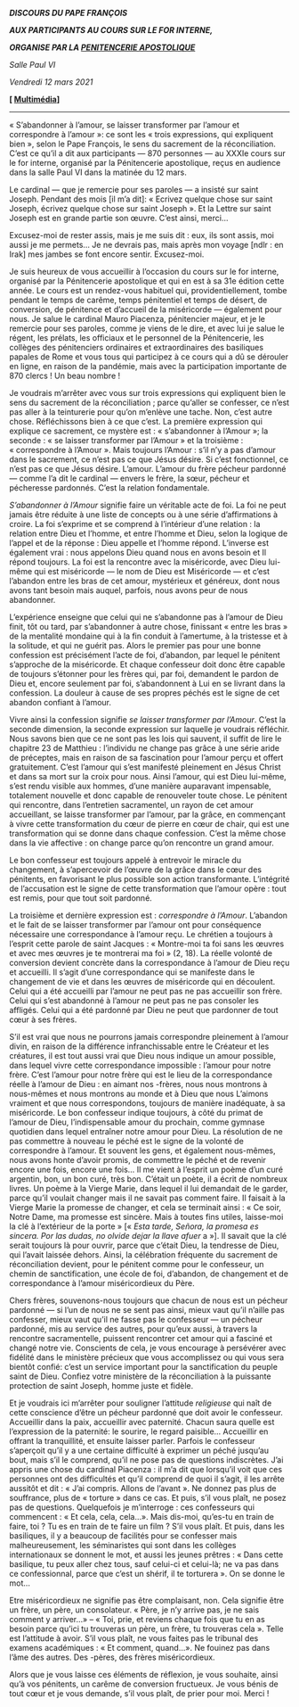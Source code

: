 ***DISCOURS DU PAPE FRANÇOIS***

***AUX PARTICIPANTS AU COURS SUR LE FOR INTERNE,***

***ORGANISE PAR LA [PENITENCERIE APOSTOLIQUE](http://www.vatican.va/content/romancuria/fr/tribunali/penitenzieria-apostolica.index.html)***

*Salle Paul VI*

*Vendredi 12 mars 2021*

**[ [Multimédia](http://w2.vatican.va/content/francesco/fr/events/event.dir.html/content/vaticanevents/fr/2021/3/12/corso-forointerno.html)]**

* * *

« S’abandonner à l’amour, se laisser transformer par l’amour et correspondre à l’amour »: ce sont les « trois expressions, qui expliquent bien », selon le Pape François, le sens du sacrement de la réconciliation. C’est ce qu’il a dit aux participants — 870 personnes — au XXXIe cours sur le for interne, organisé par la Pénitencerie apostolique, reçus en audience dans la salle Paul VI dans la matinée du 12 mars.

Le cardinal — que je remercie pour ses paroles — a insisté sur saint Joseph. Pendant des mois [il m’a dit]: « Ecrivez quelque chose sur saint Joseph, écrivez quelque chose sur saint Joseph ». Et la Lettre sur saint Joseph est en grande partie son œuvre. C’est ainsi, merci…

Excusez-moi de rester assis, mais je me suis dit : eux, ils sont assis, moi aussi je me permets… Je ne devrais pas, mais après mon voyage [ndlr : en Irak] mes jambes se font encore sentir. Excusez-moi.

Je suis heureux de vous accueillir à l’occasion du cours sur le for interne, organisé par la Pénitencerie apostolique et qui en est à sa 31e édition cette année. Le cours est un rendez-vous habituel qui, providentiellement, tombe pendant le temps de carême, temps pénitentiel et temps de désert, de conversion, de pénitence et d’accueil de la miséricorde — également pour nous. Je salue le cardinal Mauro Piacenza, pénitencier majeur, et je le remercie pour ses paroles, comme je viens de le dire, et avec lui je salue le régent, les prélats, les officiaux et le personnel de la Pénitencerie, les collèges des pénitenciers ordinaires et extraordinaires des basiliques papales de Rome et vous tous qui participez à ce cours qui a dû se dérouler en ligne, en raison de la pandémie, mais avec la participation importante de 870 clercs ! Un beau nombre !

Je voudrais m’arrêter avec vous sur trois expressions qui expliquent bien le sens du sacrement de la réconciliation ; parce qu’aller se confesser, ce n’est pas aller à la teinturerie pour qu’on m’enlève une tache. Non, c’est autre chose. Réfléchissons bien à ce que c’est. La première expression qui explique ce sacrement, ce mystère est : « s’abandonner à l’Amour »; la seconde : « se laisser transformer par l’Amour » et la troisième : « correspondre à l’Amour ». Mais toujours l’Amour : s’il n’y a pas d’amour dans le sacrement, ce n’est pas ce que Jésus désire. Si c’est fonctionnel, ce n’est pas ce que Jésus désire. L’amour. L’amour du frère pécheur pardonné — comme l’a dit le cardinal — envers le frère, la sœur, pécheur et pécheresse pardonnés. C’est la relation fondamentale.

*S’abandonner à l’Amour* signifie faire un véritable acte de foi. La foi ne peut jamais être réduite à une liste de concepts ou à une série d’affirmations à croire. La foi s’exprime et se comprend à l’intérieur d’une relation : la relation entre Dieu et l’homme, et entre l’homme et Dieu, selon la logique de l’appel et de la réponse : Dieu appelle et l’homme répond. L’inverse est également vrai : nous appelons Dieu quand nous en avons besoin et Il répond toujours. La foi est la rencontre avec la miséricorde, avec Dieu lui-même qui est miséricorde — le nom de Dieu est Miséricorde — et c’est l’abandon entre les bras de cet amour, mystérieux et généreux, dont nous avons tant besoin mais auquel, parfois, nous avons peur de nous abandonner.

L’expérience enseigne que celui qui ne s’abandonne pas à l’amour de Dieu finit, tôt ou tard, par s’abandonner à autre chose, finissant « entre les bras » de la mentalité mondaine qui à la fin conduit à l’amertume, à la tristesse et à la solitude, et qui ne guérit pas. Alors le premier pas pour une bonne confession est précisément l’acte de foi, d’abandon, par lequel le pénitent s’approche de la miséricorde. Et chaque confesseur doit donc être capable de toujours s’étonner pour les frères qui, par foi, demandent le pardon de Dieu et, encore seulement par foi, s’abandonnent à Lui en se livrant dans la confession. La douleur à cause de ses propres péchés est le signe de cet abandon confiant à l’amour.

Vivre ainsi la confession signifie *se laisser transformer par l’Amour*. C’est la seconde dimension, la seconde expression sur laquelle je voudrais réfléchir. Nous savons bien que ce ne sont pas les lois qui sauvent, il suffit de lire le chapitre 23 de Matthieu : l’individu ne change pas grâce à une série aride de préceptes, mais en raison de sa fascination pour l’amour perçu et offert gratuitement. C’est l’amour qui s’est manifesté pleinement en Jésus Christ et dans sa mort sur la croix pour nous. Ainsi l’amour, qui est Dieu lui-même, s’est rendu visible aux hommes, d’une manière auparavant impensable, totalement nouvelle et donc capable de renouveler toute chose. Le pénitent qui rencontre, dans l’entretien sacramentel, un rayon de cet amour accueillant, se laisse transformer par l’amour, par la grâce, en commençant à vivre cette transformation du cœur de pierre en cœur de chair, qui est une transformation qui se donne dans chaque confession. C’est la même chose dans la vie affective : on change parce qu’on rencontre un grand amour.

Le bon confesseur est toujours appelé à entrevoir le miracle du changement, à s’apercevoir de l’œuvre de la grâce dans le cœur des pénitents, en favorisant le plus possible son action transformante. L’intégrité de l’accusation est le signe de cette transformation que l’amour opère : tout est remis, pour que tout soit pardonné.

La troisième et dernière expression est : *correspondre à l’Amour*. L’abandon et le fait de se laisser transformer par l’amour ont pour conséquence nécessaire une correspondance à l’amour reçu. Le chrétien a toujours à l’esprit cette parole de saint Jacques : « Montre-moi ta foi sans les œuvres et avec mes œuvres je te montrerai ma foi » (2, 18). La réelle volonté de conversion devient concrète dans la correspondance à l’amour de Dieu reçu et accueilli. Il s’agit d’une correspondance qui se manifeste dans le changement de vie et dans les œuvres de miséricorde qui en découlent. Celui qui a été accueilli par l’amour ne peut pas ne pas accueillir son frère. Celui qui s’est abandonné à l’amour ne peut pas ne pas consoler les affligés. Celui qui a été pardonné par Dieu ne peut que pardonner de tout cœur à ses frères.

S’il est vrai que nous ne pourrons jamais correspondre pleinement à l’amour divin, en raison de la différence infranchissable entre le Créateur et les créatures, il est tout aussi vrai que Dieu nous indique un amour possible, dans lequel vivre cette correspondance impossible : l’amour pour notre frère. C’est l’amour pour notre frère qui est le lieu de la correspondance réelle à l’amour de Dieu : en aimant nos -frères, nous nous montrons à nous-mêmes et nous montrons au monde et à Dieu que nous L’aimons vraiment et que nous correspondons, toujours de manière inadéquate, à sa miséricorde. Le bon confesseur indique toujours, à côté du primat de l’amour de Dieu, l’indispensable amour du prochain, comme gymnase quotidien dans lequel entraîner notre amour pour Dieu. La résolution de ne pas commettre à nouveau le péché est le signe de la volonté de correspondre à l’amour. Et souvent les gens, et également nous-mêmes, nous avons honte d’avoir promis, de commettre le péché et de revenir encore une fois, encore une fois… Il me vient à l’esprit un poème d’un curé argentin, bon, un bon curé, très bon. C’était un poète, il a écrit de nombreux livres. Un poème à la Vierge Marie, dans lequel il lui demandait de le garder, parce qu’il voulait changer mais il ne savait pas comment faire. Il faisait à la Vierge Marie la promesse de changer, et cela se terminait ainsi : « Ce soir, Notre Dame, ma promesse est sincère. Mais à toutes fins utiles, laisse-moi la clé à l’extérieur de la porte » [« *Esta tarde, Señora, la promesa es sincera. Por las dudas, no olvide dejar la llave afuer* a »]. Il savait que la clé serait toujours là pour ouvrir, parce que c’était Dieu, la tendresse de Dieu, qui l’avait laissée dehors. Ainsi, la célébration fréquente du sacrement de réconciliation devient, pour le pénitent comme pour le confesseur, un chemin de sanctification, une école de foi, d’abandon, de changement et de correspondance à l’amour miséricordieux du Père.

Chers frères, souvenons-nous toujours que chacun de nous est un pécheur pardonné — si l’un de nous ne se sent pas ainsi, mieux vaut qu’il n’aille pas confesser, mieux vaut qu’il ne fasse pas le confesseur — un pécheur pardonné, mis au service des autres, pour qu’eux aussi, à travers la rencontre sacramentelle, puissent rencontrer cet amour qui a fasciné et changé notre vie. Conscients de cela, je vous encourage à persévérer avec fidélité dans le ministère précieux que vous accomplissez ou qui vous sera bientôt confié: c’est un service important pour la sanctification du peuple saint de Dieu. Confiez votre ministère de la réconciliation à la puissante protection de saint Joseph, homme juste et fidèle.

Et je voudrais ici m’arrêter pour souligner l’attitude *religieuse* qui naît de cette conscience d’être un pécheur pardonné que doit avoir le confesseur. Accueillir dans la paix, accueillir avec paternité. Chacun saura quelle est l’expression de la paternité: le sourire, le regard paisible… Accueillir en offrant la tranquillité, et ensuite laisser parler. Parfois le confesseur s’aperçoit qu’il y a une certaine difficulté à exprimer un péché jusqu’au bout, mais s’il le comprend, qu’il ne pose pas de questions indiscrètes. J’ai appris une chose du cardinal Piacenza : il m’a dit que lorsqu’il voit que ces personnes ont des difficultés et qu’il comprend de quoi il s’agit, il les arrête aussitôt et dit : « J’ai compris. Allons de l’avant ». Ne donnez pas plus de souffrance, plus de « torture » dans ce cas. Et puis, s’il vous plaît, ne posez pas de questions. Quelquefois je m’interroge : ces confesseurs qui commencent : « Et cela, cela, cela…». Mais dis-moi, qu’es-tu en train de faire, toi ? Tu es en train de te faire un film ? S’il vous plaît. Et puis, dans les basiliques, il y a beaucoup de facilités pour se confesser mais malheureusement, les séminaristes qui sont dans les collèges internationaux se donnent le mot, et aussi les jeunes prêtres : « Dans cette basilique, tu peux aller chez tous, sauf celui-ci et celui-là; ne va pas dans ce confessionnal, parce que c’est un shérif, il te torturera ». On se donne le mot…

Etre miséricordieux ne signifie pas être complaisant, non. Cela signifie être un frère, un père, un consolateur. « Père, je n’y arrive pas, je ne sais comment y arriver…» – « Toi, prie, et reviens chaque fois que tu en as besoin parce qu’ici tu trouveras un père, un frère, tu trouveras cela ». Telle est l’attitude à avoir. S’il vous plaît, ne vous faites pas le tribunal des examens académiques : « Et comment, quand…». Ne fouinez pas dans l’âme des autres. Des -pères, des frères miséricordieux.

Alors que je vous laisse ces éléments de réflexion, je vous souhaite, ainsi qu’à vos pénitents, un carême de conversion fructueux. Je vous bénis de tout cœur et je vous demande, s’il vous plaît, de prier pour moi. Merci !